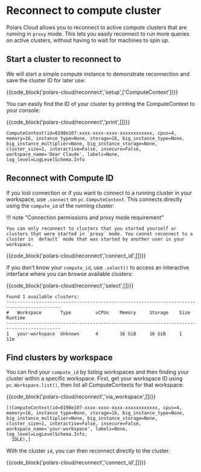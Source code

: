 # Reconnect to compute cluster

Polars Cloud allows you to reconnect to active compute clusters that are running in `proxy` mode.
This lets you easily reconnect to run more queries on active clusters, without having to wait for
machines to spin up.

## Start a cluster to reconnect to

We will start a simple compute instance to demonstrate reconnection and save the cluster ID for
later use:

{{code_block('polars-cloud/reconnect','setup',['ComputeContext'])}}

You can easily find the ID of your cluster by printing the ComputeContext to your console:

{{code_block('polars-cloud/reconnect','print',[])}}

```text
ComputeContext(id=0198e107-xxxx-xxxx-xxxx-xxxxxxxxxxxx, cpus=4, memory=16, instance_type=None, storage=16, big_instance_type=None, big_instance_multiplier=None, big_instance_storage=None, cluster_size=1, interactive=False, insecure=False, workspace_name='Dear Claude', labels=None, log_level=LogLevelSchema.Info
```

## Reconnect with Compute ID

If you lost connection or if you want to connect to a running cluster in your workspace, use
`.connect` on `pc.ComputeContext`. This connects directly using the `compute_id` of the running
cluster:

!!! note "Connection permissions and proxy mode requirement"

    You can only reconnect to clusters that you started yourself or clusters that were started in `proxy` mode. You cannot reconnect to a cluster in `default` mode that was started by another user in your workspace.

{{code_block('polars-cloud/reconnect','connect_id',[])}}

If you don't know your `compute_id`, use `.select()` to access an interactive interface where you
can browse available clusters:

{{code_block('polars-cloud/reconnect','select',[])}}

```text
Found 1 available clusters:
------------------------------------------------------------------------------------------
#   Workspace       Type         vCPUs    Memory     Storage    Size       Runtime
------------------------------------------------------------------------------------------
1   your-workspace  Unknown      4        16 GiB     16 GiB     1          11m
```

## Find clusters by workspace

You can find your `compute_id` by listing workspaces and then finding your cluster within a specific
workspace. First, get your workspace ID using `pc.Workspace.list()`, then list all ComputeContexts
for that workspace:

{{code_block('polars-cloud/reconnect','via_workspace',[])}}

```text
[(ComputeContext(id=0198e107-xxxx-xxxx-xxxx-xxxxxxxxxxxx, cpus=4, memory=16, instance_type=None, storage=16, big_instance_type=None, big_instance_multiplier=None, big_instance_storage=None, cluster_size=1, interactive=False, insecure=False, workspace_name='your-workspace', labels=None, log_level=LogLevelSchema.Info,
  IDLE),]
```

With the cluster `id`, you can then reconnect directly to the cluster:

{{code_block('polars-cloud/reconnect','connect_id',[])}}

